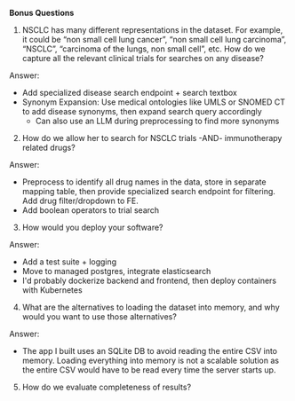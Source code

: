 **Bonus Questions**

1. NSCLC has many different representations in the dataset. For example, it could be “non small cell lung cancer”, “non small cell lung carcinoma”, “NSCLC”, “carcinoma of the lungs, non small cell”, etc. How do we capture all the relevant clinical trials for searches on any disease?

Answer:
- Add specialized disease search endpoint + search textbox
- Synonym Expansion: Use medical ontologies like UMLS or SNOMED CT to add disease synonyms, then expand search query accordingly
    - Can also use an LLM during preprocessing to find more synonyms

2. How do we allow her to search for NSCLC trials -AND- immunotherapy related drugs?

Answer:
- Preprocess to identify all drug names in the data, store in separate mapping table, then provide specialized search endpoint for filtering. Add drug filter/dropdown to FE.
- Add boolean operators to trial search

3. How would you deploy your software?

Answer: 
- Add a test suite + logging
- Move to managed postgres, integrate elasticsearch
- I'd probably dockerize backend and frontend, then deploy containers with Kubernetes

4. What are the alternatives to loading the dataset into memory, and why would you want to use those alternatives?

Answer:
- The app I built uses an SQLite DB to avoid reading the entire CSV into memory. Loading everything into memory is not a scalable solution as the entire CSV would have to be read every time the server starts up.

5. How do we evaluate completeness of results?